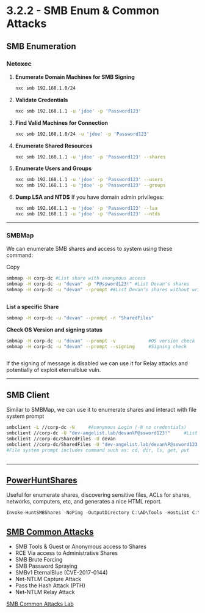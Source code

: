 # 3.2.2 - SMB Enum & Common Attacks

## **SMB Enumeration** <a href="#smb-enumeration" id="smb-enumeration"></a>

### **Netexec** <a href="#netexec" id="netexec"></a>

1.  **Enumerate Domain Machines for SMB Signing**

    ```bash
    nxc smb 192.168.1.0/24
    ```
2.  **Validate Credentials**

    ```bash
    nxc smb 192.168.1.1 -u 'jdoe' -p 'Password123'
    ```
3.  **Find Valid Machines for Connection**

    ```bash
    nxc smb 192.168.1.0/24 -u 'jdoe' -p 'Password123'
    ```
4.  **Enumerate Shared Resources**

    ```bash
    nxc smb 192.168.1.1 -u 'jdoe' -p 'Password123' --shares
    ```
5.  **Enumerate Users and Groups**

    ```bash
    nxc smb 192.168.1.1 -u 'jdoe' -p 'Password123' --users
    nxc smb 192.168.1.1 -u 'jdoe' -p 'Password123' --groups
    ```
6.  **Dump LSA and NTDS** If you have domain admin privileges:

    ```bash
    nxc smb 192.168.1.1 -u 'jdoe' -p 'Password123' --lsa
    nxc smb 192.168.1.1 -u 'jdoe' -p 'Password123' --ntds
    ```

***

### SMBMap <a href="#smbmap" id="smbmap"></a>

We can enumerate SMB shares and access to system using these command:

Copy

```bash
smbmap -H corp-dc #List share with anonymous access
smbmap -H corp-dc -u "devan" -p "P@ssword123!" #List Devan's shares
smbmap -H corp-dc -u "devan" --prompt ##List Devan's shares without writing password in cleartext
```

<figure><img src="https://dev-angelist.gitbook.io/~gitbook/image?url=https%3A%2F%2F677614291-files.gitbook.io%2F%7E%2Ffiles%2Fv0%2Fb%2Fgitbook-x-prod.appspot.com%2Fo%2Fspaces%252FrRWtuMw6xkkeDjZfkcWC%252Fuploads%252FdV0qcZt0pcpiwQnDgOvq%252Fimage.png%3Falt%3Dmedia%26token%3D9175de25-614d-4f19-90f5-71798eb97dbf&#x26;width=768&#x26;dpr=4&#x26;quality=100&#x26;sign=da5aa5e7&#x26;sv=2" alt=""><figcaption></figcaption></figure>

**List a specific Share**

```bash
smbmap -H corp-dc -u "devan" --prompt -r "SharedFiles"
```

**Check OS Version and signing status**

```bash
smbmap -H corp-dc -u "devan" --prompt -v            #OS version check
smbmap -H corp-dc -u "devan" --prompt --signing     #Signing check
```

<figure><img src="https://dev-angelist.gitbook.io/~gitbook/image?url=https%3A%2F%2F677614291-files.gitbook.io%2F%7E%2Ffiles%2Fv0%2Fb%2Fgitbook-x-prod.appspot.com%2Fo%2Fspaces%252FrRWtuMw6xkkeDjZfkcWC%252Fuploads%252Fiwpsbf24yWfUG7kRA3g3%252Fimage.png%3Falt%3Dmedia%26token%3D052424e0-8331-4101-92f2-08fe13bf6656&#x26;width=768&#x26;dpr=4&#x26;quality=100&#x26;sign=2edfe237&#x26;sv=2" alt=""><figcaption></figcaption></figure>

If the signing of message is disabled we can use it for Relay attacks and potentially of exploit eternalblue vuln.

***

## SMB Client <a href="#smb-client" id="smb-client"></a>

Similar to SMBMap, we can use it to enumerate shares and interact with file system prompt

```bash
smbclient -L //corp-dc -N     #Anonymous Login (-N no credentials)
smbclient //corp-dc -U "dev-angelist.lab/devan%P@ssword123!"     #List Devan's shares
smbclient //corp-dc/SharedFiles -U devan
smbclient //corp-dc/SharedFiles -U "dev-angelist.lab/devan%P@ssword123!" #we can get file shared using get command
#File system prompt includes command such as: cd, dir, ls, get, put
```

<figure><img src="https://dev-angelist.gitbook.io/~gitbook/image?url=https%3A%2F%2F677614291-files.gitbook.io%2F%7E%2Ffiles%2Fv0%2Fb%2Fgitbook-x-prod.appspot.com%2Fo%2Fspaces%252FrRWtuMw6xkkeDjZfkcWC%252Fuploads%252F7BuRrc9vhgOrV4n8P5D6%252Fimage.png%3Falt%3Dmedia%26token%3D98fcfc34-217b-4262-b353-2c0851f8406c&#x26;width=768&#x26;dpr=4&#x26;quality=100&#x26;sign=20cdccce&#x26;sv=2" alt=""><figcaption></figcaption></figure>

***

## [PowerHuntShares](https://github.com/NetSPI/PowerHuntShares)

Useful for enumerate shares, discovering sensitive files, ACLs for shares, networks, computers, etc, and generates a nice HTML report.

```powershell
Invoke-HuntSMBShares -NoPing -OutputDirectory C:\AD\Tools -HostList C:\AD\Tools\servers.txt
```

## [SMB Common Attacks](https://dev-angelist.gitbook.io/writeups-and-walkthroughs/homemade-labs/active-directory/smb-common-attacks)

* SMB Tools & Guest or Anonymous access to Shares
* RCE Via access to Administrative Shares
* SMB Brute Forcing
* SMB Password Spraying
* SMBv1 EternalBlue (CVE-2017-0144)
* Net-NTLM Capture Attack
* Pass the Hash Attack (PTH)
* Net-NTLM Relay Attack

​[SMB Common Attacks Lab](https://dev-angelist.gitbook.io/writeups-and-walkthroughs/homemade-labs/active-directory/smb-common-attacks)
